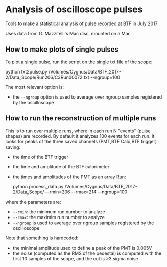 # Analysis of oscilloscope pulses
Tools to make a statistical analysis of pulse recorded at BTF in July 2017

Uses data from G. Mazzitelli's Mac disc, mounted on a Mac

## How to make plots of single pulses

To plot a single pulse, run the script on the single txt file of the scope:

   python txt2pulse.py /Volumes/Cygnus/Data/BTF_2017-2/Data_Scope/Run206/C3Run00072.txt --ngroup=100

The most relevant option is:
* the `--ngroup` option is used to average over ngroup samples registered by the oscilloscope


## How to run the reconstruction of multiple runs 

This is to run over multiple runs, where in each run N "events" (pulse shapes) are recorded. By default it analyzes 100 events for each run.
It looks for peaks of the three saved channels (PMT,BTF Calo,BTF trigger) saving:
* the time of the BTF trigger
* the time and amplitude of the BTF calorimeter
* the times and amplitudes of the PMT as an array
Run:

   python process_data.py /Volumes/Cygnus/Data/BTF_2017-2/Data_Scope/ --rmin=206 --rmax=214 --ngroup=100

where the parameters are:
* `--rmin`: the minimum run number to analyze
* `--rmax`: the maximim run number to analyze
* `--ngroup` is used to average over ngroup samples registered by the oscilloscope

Note that something is hardcoded: 
* the minimal amplitude used to define a peak of the PMT is 0.005V 
* the noise (computed as the RMS of the pedestal) is computed with the first 10 samples of the scope, and the cut is >3 sigma noise
